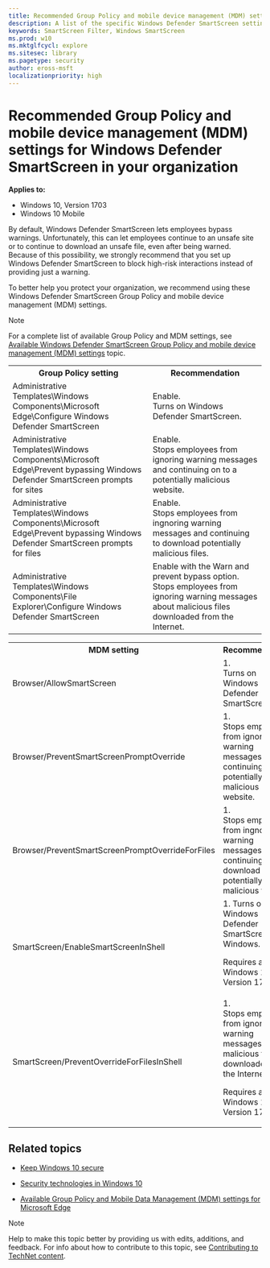 ```yaml
---
title: Recommended Group Policy and mobile device management (MDM) settings for Windows Defender SmartScreen in your organization (Windows 10)
description: A list of the specific Windows Defender SmartScreen settings we recommend using within your organization.
keywords: SmartScreen Filter, Windows SmartScreen
ms.prod: w10
ms.mktglfcycl: explore
ms.sitesec: library
ms.pagetype: security
author: eross-msft
localizationpriority: high
---
```


# Recommended Group Policy and mobile device management (MDM) settings for Windows Defender SmartScreen in your organization

**Applies to:**
- Windows 10, Version 1703
- Windows 10 Mobile

By default, Windows Defender SmartScreen lets employees bypass warnings. Unfortunately, this can let employees continue to an unsafe site or to continue to download an unsafe file, even after being warned. Because of this possibility, we strongly recommend that you set up Windows Defender SmartScreen to block high-risk interactions instead of providing just a warning.

To better help you protect your organization, we recommend using these Windows Defender SmartScreen Group Policy and mobile device management (MDM) settings.

>[!Note]
>For a complete list of available Group Policy and MDM settings, see [Available Windows Defender SmartScreen Group Policy and mobile device management (MDM) settings](windows-defender-smartscreen-available-settings.md) topic.

<table>
    <tr>
        <th>Group Policy setting</th>
        <th>Recommendation</th>
    </tr>
    <tr>
        <td>Administrative Templates\Windows Components\Microsoft Edge\Configure Windows Defender SmartScreen</td>
        <td>Enable.<br>Turns on Windows Defender SmartScreen.</td>
    </tr>
    <tr>
        <td>Administrative Templates\Windows Components\Microsoft Edge\Prevent bypassing Windows Defender SmartScreen prompts for sites</td>
        <td>Enable.<br>Stops employees from ignoring warning messages and continuing on to a potentially malicious website.</td>
    </tr>
    <tr>
        <td>Administrative Templates\Windows Components\Microsoft Edge\Prevent bypassing Windows Defender SmartScreen prompts for files</td>
        <td>Enable.<br>Stops employees from ingnoring warning messages and continuing to download potentially malicious files.</td>
    </tr>
    <tr>
        <td>Administrative Templates\Windows Components\File Explorer\Configure Windows Defender SmartScreen</td>
        <td>Enable with the Warn and prevent bypass option.<br>Stops employees from ignoring warning messages about malicious files downloaded from the Internet.</td>
    </tr>
</table>

<table>
    <tr>
        <th>MDM setting</th>
        <th>Recommendation</th>
    </tr>
    <tr>
        <td>Browser/AllowSmartScreen</td>
        <td>1.<br>Turns on Windows Defender SmartScreen.</td>
    </tr>
    <tr>
        <td>Browser/PreventSmartScreenPromptOverride</td>
        <td>1.<br>Stops employees from ignoring warning messages and continuing on to a potentially malicious website.</td>
    </tr>
    <tr>
        <td>Browser/PreventSmartScreenPromptOverrideForFiles</td>
        <td>1.<br>Stops employees from ingnoring warning messages and continuing to download potentially malicious files.</td>
    </tr>
    <tr>
        <td>SmartScreen/EnableSmartScreenInShell</td>
        <td>1. Turns on Windows Defender SmartScreen in Windows.<p>Requires at least Windows 10, Version 1703.</td>
    </tr>
    <tr>
        <td>SmartScreen/PreventOverrideForFilesInShell</td>
        <td>1.<br>Stops employees from ignoring warning messages about malicious files downloaded from the Internet.<p>Requires at least Windows 10, Version 1703.</td>
    </tr>
</table> 

## Related topics
- [Keep Windows 10 secure](https://technet.microsoft.com/itpro/windows/keep-secure/index)

- [Security technologies in Windows 10](https://technet.microsoft.com/itpro/windows/keep-secure/security-technologies)

- [Available Group Policy and Mobile Data Management (MDM) settings for Microsoft Edge](https://technet.microsoft.com/itpro/microsoft-edge/available-policies)

>[!NOTE]
>Help to make this topic better by providing us with edits, additions, and feedback. For info about how to contribute to this topic, see [Contributing to TechNet content](https://github.com/Microsoft/windows-itpro-docs/blob/master/CONTRIBUTING.md).